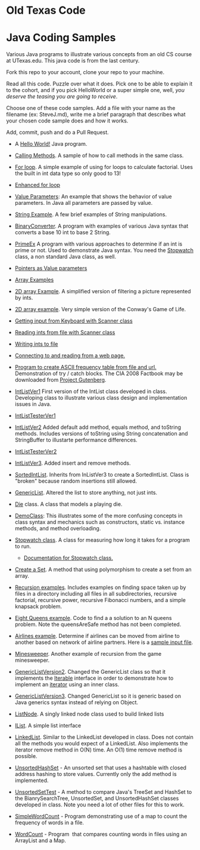# Old Texas Code

# Java Coding Samples 

Various Java programs to illustrate various concepts from an old CS course at UTexas.edu. This java code is from the last century.


Fork this repo to your account, clone your repo to your machine.

Read all this code. Puzzle over what it does. Pick one to be able to explain it to the cohort, and if you pick HelloWorld or a super simple one, 
well, *you deserve the teasing you are going to receive*.

Choose one of these code samples. Add a file with your name as the filename (ex: SteveJ.md),
write me a brief paragraph that describes what your chosen code sample does and how it works.

Add, commit, push and do a Pull Request.

*   A [Hello World!](CodeSamples/codeSamples/HelloWorld.java) Java program.
    
*   [Calling Methods](CodeSamples/codeSamples/CallingMethodsInSameClass.java). A sample of how to call methods in the same class.
    
*   [For loop](CodeSamples/codeSamples/Factorial.java). A simple example of using for loops to calculate factorial. Uses the built in int data type so only good to 13!
    
*   [Enhanced for loop](CodeSamples/codeSamples/EnhancedFor.java)
    
*   [Value Parameters](CodeSamples/codeSamples/PrimitiveParameters.java): An example that shows the behavior of value parameters. In Java all parameters are passed by value. 
    
*   [String Example](CodeSamples/codeSamples/StringExample.java). A few brief examples of String manipulations.
    
*   [BinaryConverter](CodeSamples/codeSamples/BinaryConverter.java). A program with examples of various Java syntax that converts a base 10 int to base 2 String.
    
*   [PrimeEx](CodeSamples/codeSamples/PrimeEx.java) A program with various approaches to determine if an int is prime or not. Used to demonstrate Java syntax. You need the [Stopwatch](CodeSamples/utilities/Stopwatch.java) class, a non standard Java class, as well.
    
*   [Pointers as Value parameters](CodeSamples/codeSamples/ObjectVarsAsParameters.java)
    
*   [Array Examples](CodeSamples/codeSamples/ArrayExamples.java)
    
*   [2D array Example](CodeSamples/codeSamples/FilterExample.java). A simplified version of filtering a picture represented by ints.
    
*   [2D array example](CodeSamples/codeSamples/Life.java). Very simple version of the Conway's Game of Life.
    
*   [Getting input from Keyboard with Scanner class](CodeSamples/codeSamples/ScannerAndKeyboard.java)
    
*   [Reading ints from file with Scanner class](CodeSamples/codeSamples/ReadAndPrintScores.java)
    
*   [Writing ints to file](CodeSamples/codeSamples/WriteToFile.java)
    
*   [Connecting to and reading from a web page.](CodeSamples/codeSamples/URLExpSimple.java)
    
*   [Program to create ASCII frequency table from file and url.](CodeSamples/codeSamples/FreqTableExampleOriginal.java) Demonstration of try / catch blocks. The CIA 2008 Factbook may be downloaded from [Project Gutenberg](http://www.gutenberg.org/cache/epub/29233/pg29233.txt).
    
*   [IntListVer1](CodeSamples/codeSamples/IntListVer1.java) First version of the IntList class developed in class. Developing class to illustrate various class design and implementation issues in Java.
    
*   [IntListTesterVer1](CodeSamples/codeSamples/IntListTesterVer1.java)
    
*   [IntListVer2](CodeSamples/codeSamples/IntListVer2.java) Added default add method, equals method, and toString methods. Includes versions of toString using String concatenation and StringBuffer to illustarte performance differences.
    
*   [IntListTesterVer2](CodeSamples/codeSamples/IntListTesterVer2.java)
    
*   [IntListVer3](CodeSamples/codeSamples/IntListVer3.java). Added insert and remove methods.
    
*   [SortedIntList](CodeSamples/codeSamples/SortedIntList.java). Inherits from InListVer3 to create a SortedIntList. Class is "broken" because random insertions still allowed.
    
*   [GenericList](CodeSamples/codeSamples/GenericList.java). Altered the list to store anything, not just ints.
    
*   [Die](CodeSamples/codeSamples/Die.java) class. A class that models a playing die.
    
*   [DemoClass](CodeSamples/codeSamples/DemoClass.java): This illustrates some of the more confusing concepts in class syntax and mechanics such as constructors, static vs. instance methods, and method overloading. 
    
*   [Stopwatch class](CodeSamples/utilities/Stopwatch.java). A class for measuring how long it takes for a program to run.
    
    *   [Documentation for Stopwatch class.](CodeSamples/utilities/Stopwatch.html)
        
*   [Create a Set](CodeSamples/codeSamples/CreateASet.java). A method that using polymorphism to create a set from an array.
    
*   [Recursion examples](CodeSamples/codeSamples/RecursionExampleDirectory.java). Includes examples on finding space taken up by files in a directory including all files in all subdirectories, recursive factorial, recursive power, recursive Fibonacci numbers, and a simple knapsack problem.
    
*   [Eight Queens example](CodeSamples/codeSamples/EightQueens.java). Code to find a a solution to an N queens problem. Note the queensAreSafe method has not been completed.
    
*   [Airlines example](CodeSamples/codeSamples/AirlineProblem.java). Determine if airlines can be moved from airline to another based on network of airline partners. Here is a [sample input file](CodeSamples/codeSamples/airlines.txt).
    
*   [Minesweeper](CodeSamples/codeSamples/MineSweeper.java). Another example of recursion from the game minesweeper.
    
*   [GenericListVersion2](CodeSamples/codeSamples/GenericListVersion2.java). Changed the GenericList class so that it implements the [Iterable](http://java.sun.com/javase/6/docs/api/java/lang/Iterable.html) interface in order to demonstrate how to implement an [iterator](http://java.sun.com/javase/6/docs/api/java/util/Iterator.html) using an inner class.
    
*   [GenericListVersion3](CodeSamples/GenericList.java). Changed GenericList so it is generic based on Java generics syntax instead of relying on Object.
    
*   [ListNode](CodeSamples/codeSamples/ListNode.java). A singly linked node class used to build linked lists
    
*   [IList](CodeSamples/LinkedList/IList.java). A simple list interface
    
*   [LinkedList](CodeSamples/codeSamples/LinkedList.java). Similar to the LinkedList developed in class. Does not contain all the methods you would expect of a LinkedList. Also implements the iterator remove method in O(N) time. An O(1) time remove method is possible.
    
*   [UnsortedHashSet](CodeSamples/codeSamples/UnsortedHashSet.java) \- An unsorted set that uses a hashtable with closed address hashing to store values. Currently only the add method is implemented.
    
*   [UnsortedSetTest](CodeSamples/codeSamples/UnsortedSetTest.java) - A method to compare Java's TreeSet and HashSet to the BianrySearchTree, UnsortedSet, and UnsortedHashSet classes developed in class. Note you need a lot of other files for this to work.
    
*   [SimpleWordCount](CodeSamples/codeSamples/SimpleWordCounter.java) \- Program demonstrating use of a map to count the frequency of words in a file.
    
*   [WordCount](https://www.cs.utexas.edu/~scottm/cs314/CodeSamples/CodingSamples/WordCount.java) \- Program  that compares counting words in files using an ArrayList and a Map.

